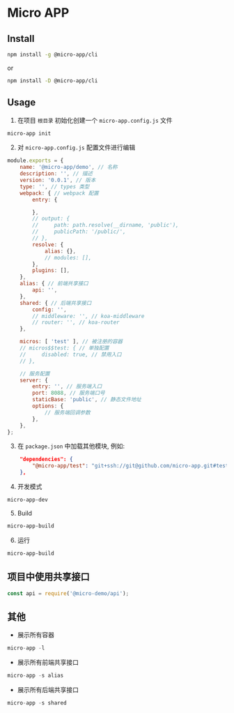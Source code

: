 # Micro APP

## Install

```sh
npm install -g @micro-app/cli
```

or

```sh
npm install -D @micro-app/cli
```

## Usage

1. 在项目 `根目录` 初始化创建一个 `micro-app.config.js` 文件

```sh
micro-app init
```

2. 对 `micro-app.config.js` 配置文件进行编辑

```js
module.exports = {
    name: '@micro-app/demo', // 名称
    description: '', // 描述
    version: '0.0.1', // 版本
    type: '', // types 类型
    webpack: { // webpack 配置
        entry: {

        },
        // output: {
        //     path: path.resolve(__dirname, 'public'),
        //     publicPath: '/public/',
        // },
        resolve: {
            alias: {},
            // modules: [],
        },
        plugins: [],
    },
    alias: { // 前端共享接口
        api: '',
    },
    shared: { // 后端共享接口
        config: '',
        // middleware: '', // koa-middleware
        // router: '', // koa-router
    },

    micros: [ 'test' ], // 被注册的容器
    // micros$$test: { // 单独配置
    //     disabled: true, // 禁用入口
    // },

    // 服务配置
    server: {
        entry: '', // 服务端入口
        port: 8088, // 服务端口号
        staticBase: 'public', // 静态文件地址
        options: {
            // 服务端回调参数
        },
    },
};
```

3. 在 `package.json` 中加载其他模块, 例如:

```json
    "dependencies": {
        "@micro-app/test": "git+ssh://git@github.com/micro-app.git#test"
    },
```

4. 开发模式

```sh
micro-app-dev
```

5. Build

```sh
micro-app-build
```

6. 运行

```sh
micro-app-build
```

## 项目中使用共享接口

```js
const api = require('@micro-demo/api');
```

## 其他

- 展示所有容器

```js
micro-app -l
```

- 展示所有前端共享接口

```js
micro-app -s alias
```

- 展示所有后端共享接口

```js
micro-app -s shared
```
